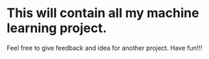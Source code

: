 # This will contain all my machine learning project.
Feel free to give feedback and idea for another project.
Have fun!!!
